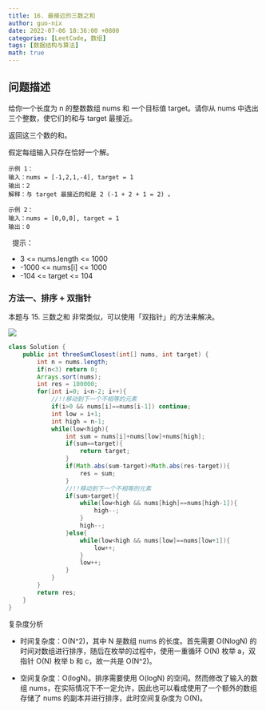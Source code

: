 ```yaml
---
title: 16. 最接近的三数之和
author: guo-nix
date: 2022-07-06 18:36:00 +0800
categories: [LeetCode, 数组]
tags: [数据结构与算法]  
math: true
---
```


## 问题描述



给你一个长度为 n 的整数数组 nums 和 一个目标值 target。请你从 nums 中选出三个整数，使它们的和与 target 最接近。

返回这三个数的和。

假定每组输入只存在恰好一个解。

```
示例 1：
输入：nums = [-1,2,1,-4], target = 1
输出：2
解释：与 target 最接近的和是 2 (-1 + 2 + 1 = 2) 。

示例 2：
输入：nums = [0,0,0], target = 1
输出：0
```
 
提示：
- 3 <= nums.length <= 1000
- -1000 <= nums[i] <= 1000
- -104 <= target <= 104


### 方法一、排序 + 双指针


本题与 15. 三数之和 非常类似，可以使用「双指针」的方法来解决。

<img src="./images/16_fig1.png">

```java
class Solution {
    public int threeSumClosest(int[] nums, int target) {
        int n = nums.length;
        if(n<3) return 0;
        Arrays.sort(nums);
        int res = 100000;
        for(int i=0; i<n-2; i++){
            //!!移动到下一个不相等的元素
            if(i>0 && nums[i]==nums[i-1]) continue;
            int low = i+1;
            int high = n-1;
            while(low<high){
                int sum = nums[i]+nums[low]+nums[high];
                if(sum==target){
                    return target;
                }
                if(Math.abs(sum-target)<Math.abs(res-target)){
                    res = sum;
                }
                //!!移动到下一个不相等的元素
                if(sum>target){
                    while(low<high && nums[high]==nums[high-1]){
                        high--;
                    }
                    high--;
                }else{
                    while(low<high && nums[low]==nums[low+1]){
                        low++;
                    }
                    low++;
                }
            }
        }
        return res;
    }
}
```


复杂度分析

- 时间复杂度：O(N^2)，其中 N 是数组 nums 的长度。首先需要 O(NlogN) 的时间对数组进行排序，随后在枚举的过程中，使用一重循环 O(N) 枚举 a，双指针 O(N) 枚举 b 和 c，故一共是 O(N^2)。

- 空间复杂度：O(logN)。排序需要使用 O(logN) 的空间。然而修改了输入的数组 nums，在实际情况下不一定允许，因此也可以看成使用了一个额外的数组存储了 nums 的副本并进行排序，此时空间复杂度为 O(N)。






